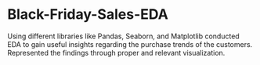 # Black-Friday-Sales-EDA
Using different libraries like Pandas, Seaborn, and Matplotlib conducted EDA to gain useful insights regarding the purchase trends of the customers. Represented the findings through proper and relevant visualization.
